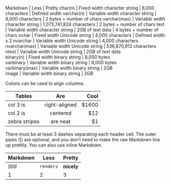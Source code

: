 Markdown | Less | Pretty
char(n) | Fixed width character string | 8,000 characters | Defined width
varchar(n) | Variable width character string | 8,000 characters | 2 bytes + number of chars
varchar(max) | Variable width character string | 1,073,741,824 characters | 2 bytes + number of chars
text | Variable width character string | 2GB of text data | 4 bytes + number of chars
nchar | Fixed width Unicode string | 4,000 characters | Defined width x 2
nvarchar | Variable width Unicode string | 4,000 characters	 
nvarchar(max) | Variable width Unicode string | 536,870,912 characters	 
ntext | Variable width Unicode string | 2GB of text data	 
binary(n) | Fixed width binary string | 8,000 bytes	 
varbinary | Variable width binary string | 8,000 bytes	 
varbinary(max) | Variable width binary string | 2GB	 
image | Variable width binary string | 2GB

Colons can be used to align columns.

| Tables        | Are           | Cool  |
| ------------- |:-------------:| -----:|
| col 3 is      | right-aligned | $1600 |
| col 2 is      | centered      |   $12 |
| zebra stripes | are neat      |    $1 |

There must be at least 3 dashes separating each header cell.
The outer pipes (|) are optional, and you don't need to make the 
raw Markdown line up prettily. You can also use inline Markdown.

Markdown | Less | Pretty
--- | --- | ---
*Still* | `renders` | **nicely**
1 | 2 | 3
